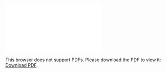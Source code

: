 <object data="christ-in-song/CIS1908pdfs/875.pdf" type="application/pdf" width="100%" height="1024px">
    <embed src="christ-in-song/CIS1908pdfs/875.pdf">
        <p>This browser does not support PDFs. Please download the PDF to view it: <a href="christ-in-song/CIS1908pdfs/875.pdf">Download PDF</a>.</p>
    </embed>
</object>
